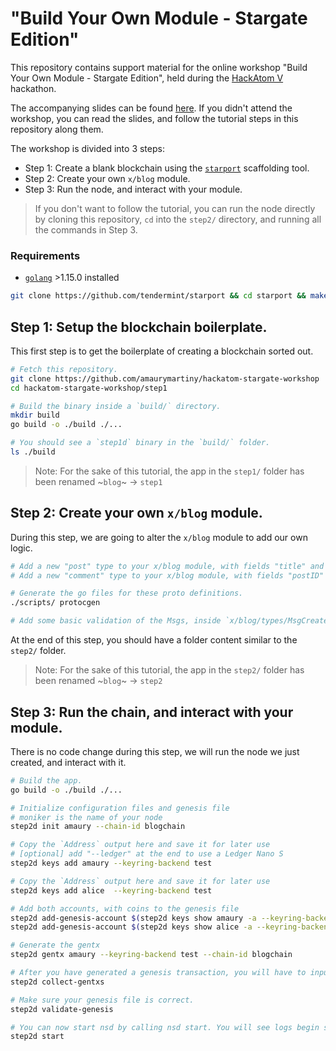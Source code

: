 # "Build Your Own Module - Stargate Edition"

This repository contains support material for the online workshop "Build Your Own Module - Stargate Edition", held during the [HackAtom V](https://five.hackatom.org/) hackathon.

The accompanying slides can be found [here](TODO). If you didn't attend the workshop, you can read the slides, and follow the tutorial steps in this repository along them.

The workshop is divided into 3 steps:

- Step 1: Create a blank blockchain using the [`starport`](https://github.com/tendermint/starport) scaffolding tool.
- Step 2: Create your own `x/blog` module.
- Step 3: Run the node, and interact with your module.

> If you don't want to follow the tutorial, you can run the node directly by cloning this repository, `cd` into the `step2/` directory, and running all the commands in Step 3.

### Requirements

- [`golang`](https://golang.org/doc/install) >1.15.0 installed

```bash
git clone https://github.com/tendermint/starport && cd starport && make
```

## Step 1: Setup the blockchain boilerplate.

This first step is to get the boilerplate of creating a blockchain sorted out.

```bash
# Fetch this repository.
git clone https://github.com/amaurymartiny/hackatom-stargate-workshop
cd hackatom-stargate-workshop/step1

# Build the binary inside a `build/` directory.
mkdir build
go build -o ./build ./...

# You should see a `step1d` binary in the `build/` folder.
ls ./build
```

> Note: For the sake of this tutorial, the app in the `step1/` folder has been renamed ~`blog`~ -> `step1`

## Step 2: Create your own `x/blog` module.

During this step, we are going to alter the `x/blog` module to add our own logic.

```bash
# Add a new "post" type to your x/blog module, with fields "title" and "body"
# Add a new "comment" type to your x/blog module, with fields "postID" and "body"

# Generate the go files for these proto definitions.
./scripts/ protocgen

# Add some basic validation of the Msgs, inside `x/blog/types/MsgCreate{Post,Comment}`.
```

At the end of this step, you should have a folder content similar to the `step2/` folder.

> Note: For the sake of this tutorial, the app in the `step2/` folder has been renamed ~`blog`~ -> `step2`

## Step 3: Run the chain, and interact with your module.

There is no code change during this step, we will run the node we just created, and interact with it.

```bash
# Build the app.
go build -o ./build ./...

# Initialize configuration files and genesis file
# moniker is the name of your node
step2d init amaury --chain-id blogchain

# Copy the `Address` output here and save it for later use
# [optional] add "--ledger" at the end to use a Ledger Nano S
step2d keys add amaury --keyring-backend test

# Copy the `Address` output here and save it for later use
step2d keys add alice  --keyring-backend test

# Add both accounts, with coins to the genesis file
step2d add-genesis-account $(step2d keys show amaury -a --keyring-backend test) 1000token,100000000stake
step2d add-genesis-account $(step2d keys show alice -a --keyring-backend test) 1000token,100000000stake

# Generate the gentx
step2d gentx amaury --keyring-backend test --chain-id blogchain

# After you have generated a genesis transaction, you will have to input the genTx into the genesis file, so that your blog chain is aware of the validators. To do so, run:
step2d collect-gentxs

# Make sure your genesis file is correct.
step2d validate-genesis

# You can now start nsd by calling nsd start. You will see logs begin streaming that represent blocks being produced, this will take a couple of seconds.
step2d start
```
